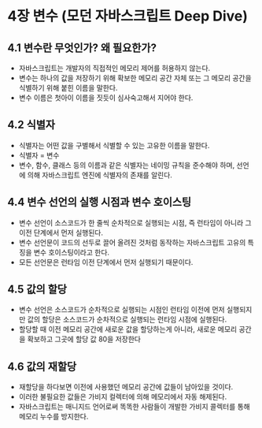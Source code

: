 # 4장 변수 (모던 자바스크립트 Deep Dive)

## 4.1 변수란 무엇인가? 왜 필요한가?

- 자바스크립트는 개발자의 직접적인 메모리 제어를 허용하지 않는다.
- 변수는 하나의 값을 저장하기 위해 확보한 메모리 공간 자체 또는 그 메모리 공간을 식별하기 위해 붙힌 이름을 말한다.
- 변수 이름은 첫아이 이름을 짓듯이 심사숙고해서 지어야 한다.

## 4.2 식별자

- 식별자는 어떤 값을 구별해서 식별할 수 있는 고유한 이름을 말한다.
- 식별자 = 변수
- 변수, 함수, 클래스 등의 이름과 같은 식별자는 네이밍 규칙을 준수해야 하며, 선언에 의해 자바스크립트 엔진에 식별자의 존재를 알린다.

## 4.4 변수 선언의 실행 시점과 변수 호이스팅

- 변수 선언이 소스코드가 한 줄씩 순차적으로 실행되는 시점, 즉 런타임이 아니라 그 이전 단계에서 먼저 실행된다.
- 변수 선언문이 코드의 선두로 끌어 올려진 것처럼 동작하는 자바스크립트 고유의 특징을 변수 호이스팅이라고 한다.
- 모든 선언문은 런타임 이전 단계에서 먼저 실행되기 때문이다.

## 4.5 값의 할당

- 변수 선언은 소스코드가 순차적으로 실행되는 시점인 런타임 이전에 먼저 실행되지만 값의 할당은 소스코드가 순차적으로 실행되는 런타임 시점에 실행된다.
- 할당할 때 이전 메모리 공간에 새로운 값을 할당하는게 아니라, 새로운 메모리 공간을 확보하고 그곳에 할당 값 80을 저장한다

## 4.6 값의 재할당

- 재할당을 하다보면 이전에 사용했던 메모리 공간에 값들이 남아있을 것이다.
- 이러한 불필요한 값들은 가비지 컬렉터에 의해 메모리에서 자동 해제된다.
- 자바스크립트는 매니지드 언어로써 똑똑한 사람들이 개발한 가비지 콜렉터를 통해 메모리 누수를 방지한다.
